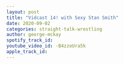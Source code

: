 ```yaml
---
layout: post
title: "Vidcast 14! with Sexy Stan Smith"
date: 2020-09-02
categories: straight-talk-wrestling
author: george-mckay
spotify_track_id: 
youtube_video_id: -B4zzeUra5k
apple_track_id: 
---
```

